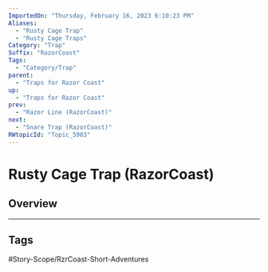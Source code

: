 ```yaml
---
ImportedOn: "Thursday, February 16, 2023 6:10:23 PM"
Aliases:
  - "Rusty Cage Trap"
  - "Rusty Cage Traps"
Category: "Trap"
Suffix: "RazorCoast"
Tags:
  - "Category/Trap"
parent:
  - "Traps for Razor Coast"
up:
  - "Traps for Razor Coast"
prev:
  - "Razor Line (RazorCoast)"
next:
  - "Snare Trap (RazorCoast)"
RWtopicId: "Topic_5983"
---
```

# Rusty Cage Trap (RazorCoast)
## Overview

---
## Tags
#Story-Scope/RzrCoast-Short-Adventures

